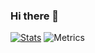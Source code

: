 ### Hi there 👋

[![Stats](https://github-readme-stats.vercel.app/api?username=Jellybob2016&show_icons=true&theme=react)](https://github.com/anuraghazra/github-readme-stats)
![Metrics](https://metrics.lecoq.io/Jelly-exe?template=classic&languages=1&introduction=1&followup=1&languages.limit=8&languages.sections=most-used&languages.colors=github&languages.threshold=0%25&languages.indepth=false&languages.categories=markup%2C%20programming&languages.recent.categories=markup%2C%20programming&languages.recent.load=300&languages.recent.days=14&introduction.title=true&followup.sections=repositories&config.timezone=Europe%2FLondon)

